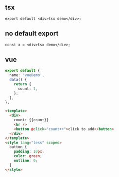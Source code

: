 ## tsx

```tsx
export default <div>tsx demo</div>;
```

## no default export

```tsx
const x = <div>tsx demo</div>;
```

## vue

```ts
export default {
  name: 'vueDemo',
  data() {
    return {
      count: 1,
    };
  },
};
```

```html
<template>
  <div>
    count: {{count}}
    <br />
    <button @click="count++">click to add</button>
  </div>
</template>
<style lang="less" scoped>
  button {
    padding: 10px;
    color: green;
    outline: 0;
  }
</style>
```

